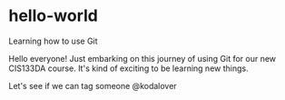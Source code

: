 # hello-world
Learning how to use Git

Hello everyone! Just embarking on this journey of using Git for our new CIS133DA course.  It's kind of exciting to be learning new things.

Let's see if we can tag someone @kodalover
